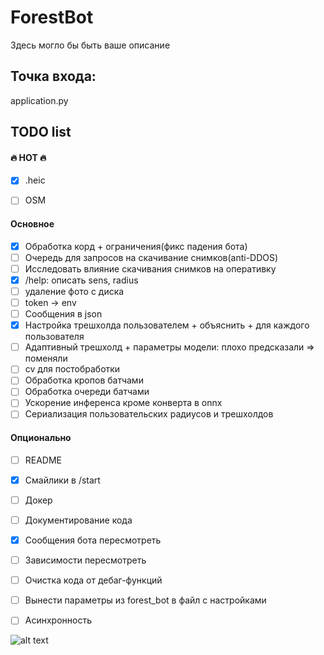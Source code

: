 # ForestBot

Здесь могло бы быть ваше описание

## Точка входа:
application.py


## TODO list

#### 🔥 HOT 🔥

- [x] .heic
- [ ] OSM


#### Основное

- [x] Обработка корд + ограничения(фикс падения бота)
- [ ] Очередь для запросов на скачивание снимков(anti-DDOS)
- [ ] Исследовать влияние скачивания снимков на оперативку
- [x] /help: описать sens, radius
- [ ] удаление фото с диска
- [ ] token -> env
- [ ] Сообщения в json
- [x] Настройка трешхолда пользователем + объяснить + для каждого пользователя
- [ ] Адаптивный трешхолд + параметры модели: плохо предсказали => поменяли
- [ ] cv для постобработки
- [ ] Обработка кропов батчами
- [ ] Обработка очереди батчами
- [ ] Ускорение инференса кроме конверта в onnx
- [ ] Сериализация пользовательских радиусов и трешхолдов

#### Опционально

- [ ] README
- [x] Смайлики в /start
- [ ] Докер
- [ ] Документирование кода
- [x] Сообщения бота пересмотреть
- [ ] Зависимости пересмотреть
- [ ] Очистка кода от дебаг-функций
- [ ] Вынести параметры из forest_bot в файл с настройками
- [ ] Асинхронность


![alt text](https://static.doomworld.com/monthly_2022_10/wise.jpg.661c25519eb97d8d5f1c28413177a0c8.jpg)
